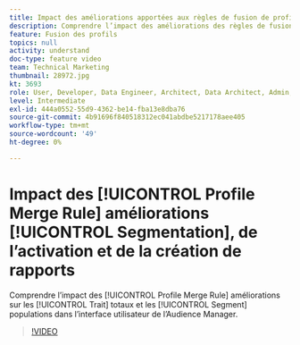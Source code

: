 ```yaml
---
title: Impact des améliorations apportées aux règles de fusion de profils sur la segmentation, l’activation et la création de rapports
description: Comprendre l’impact des améliorations des règles de fusion de profils sur les populations totales de caractéristiques et de segments dans l’interface utilisateur d’Audience Manager
feature: Fusion des profils
topics: null
activity: understand
doc-type: feature video
team: Technical Marketing
thumbnail: 28972.jpg
kt: 3693
role: User, Developer, Data Engineer, Architect, Data Architect, Admin, Leader
level: Intermediate
exl-id: 444a0552-55d9-4362-be14-fba13e8dba76
source-git-commit: 4b91696f840518312ec041abdbe5217178aee405
workflow-type: tm+mt
source-wordcount: '49'
ht-degree: 0%

---
```


# Impact des [!UICONTROL Profile Merge Rule] améliorations [!UICONTROL Segmentation], de l’activation et de la création de rapports

Comprendre l’impact des [!UICONTROL Profile Merge Rule] améliorations sur les [!UICONTROL Trait] totaux et les [!UICONTROL Segment] populations dans l’interface utilisateur de l’Audience Manager.

>[!VIDEO](https://video.tv.adobe.com/v/28972/?quality=12)
